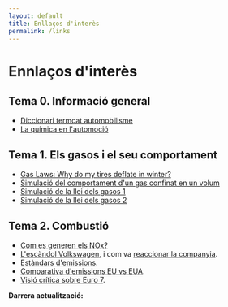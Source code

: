 ```yaml
---
layout: default
title: Enllaços d'interès
permalink: /links
---
```


# Ennlaços d'interès

## Tema 0. Informació general

* [Diccionari termcat automobilisme](https://www.termcat.cat/ca/diccionaris-en-linia/162)
* [La química en l'automoció](https://www.quimicaysociedad.org/wp-content/uploads/2018/05/archivo18.pdf)

## Tema 1. Els gasos i el seu comportament

* [Gas Laws: Why do my tires deflate in winter?](https://www.youtube.com/watch?v=HBmnd0VhvsY)  
* [Simulació del comportament d'un gas confinat en un volum](https://phet.colorado.edu/sims/html/gases-intro/latest/gases-intro_en.html)
* [Simulació de la llei dels gasos 1](https://teachchemistry.org/classroom-resources/the-gas-laws-simulation)
* [Simulació de la llei dels gasos 2](https://ch301.cm.utexas.edu/simulations/js/idealgaslaw/)

## Tema 2. Combustió

* [Com es generen els NOx?](https://blog.centralderecambios.com/sabias-que-automocion/emisiones-del-automovil/)
* [L'escàndol Volkswagen](https://www.bbc.com/news/business-34324772), i com va [reaccionar la companyia](https://www.caranddriver.com/news/a15339250/everything-you-need-to-know-about-the-vw-diesel-emissions-scandal/).
* [Estàndars d'emissions](https://theicct.org/sites/default/files/publications/Future%20_HDV_standards_opportunity_20191125.pdf).
* [Comparativa d'emissions EU vs EUA](https://www.europarl.europa.eu/cmsdata/112300/2016.12.05-Comparative%20study%20of%20US%20and%20EU%20Vehicle%20emissions%20legislation_Martin_Nesbit_IEEP.pdf).
* [Visió crítica sobre Euro 7](https://www.aecc.eu/status-of-euro-7/).

<p><strong>Darrera actualització:</strong> <span id="updateDate"></span></p>

<script>
  document.getElementById("updateDate").innerText = new Date().toLocaleDateString();
</script>
